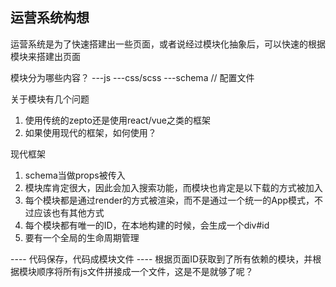 ## 运营系统构想
运营系统是为了快速搭建出一些页面，或者说经过模块化抽象后，可以快速的根据模块来搭建出页面

模块分为哪些内容？
---js
---css/scss
---schema // 配置文件

关于模块有几个问题
1. 使用传统的zepto还是使用react/vue之类的框架
2. 如果使用现代的框架，如何使用？

现代框架
1. schema当做props被传入
2. 模块库肯定很大，因此会加入搜索功能，而模块也肯定是以下载的方式被加入
3. 每个模块都是通过render的方式被渲染，而不是通过一个统一的App模式，不过应该也有其他方式
4. 每个模块都有唯一的ID，在本地构建的时候，会生成一个div#id
5. 要有一个全局的生命周期管理

---- 代码保存，代码成模块文件
---- 根据页面ID获取到了所有依赖的模块，并根据模块顺序将所有js文件拼接成一个文件，这是不是就够了呢？
